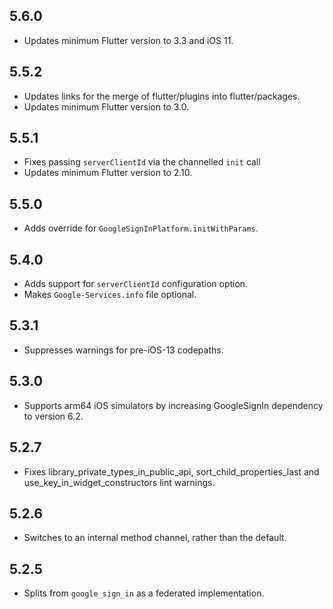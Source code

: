 ## 5.6.0

* Updates minimum Flutter version to 3.3 and iOS 11.

## 5.5.2

* Updates links for the merge of flutter/plugins into flutter/packages.
* Updates minimum Flutter version to 3.0.

## 5.5.1

* Fixes passing `serverClientId` via the channelled `init` call
* Updates minimum Flutter version to 2.10.

## 5.5.0

* Adds override for `GoogleSignInPlatform.initWithParams`.

## 5.4.0

* Adds support for `serverClientId` configuration option.
* Makes `Google-Services.info` file optional.

## 5.3.1

* Suppresses warnings for pre-iOS-13 codepaths.

## 5.3.0

* Supports arm64 iOS simulators by increasing GoogleSignIn dependency to version 6.2.

## 5.2.7

* Fixes library_private_types_in_public_api, sort_child_properties_last and use_key_in_widget_constructors
  lint warnings.

## 5.2.6

* Switches to an internal method channel, rather than the default.

## 5.2.5

* Splits from `google_sign_in` as a federated implementation.
